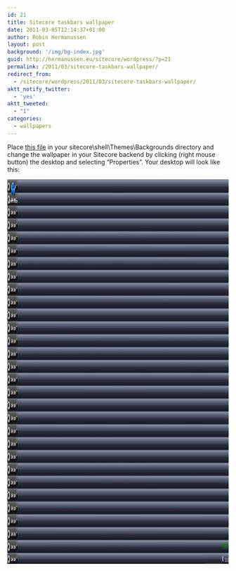 ```yaml
---
id: 21
title: Sitecore taskbars wallpaper
date: 2011-03-05T12:14:37+01:00
author: Robin Hermanussen
layout: post
background: '/img/bg-index.jpg'
guid: http://hermanussen.eu/sitecore/wordpress/?p=21
permalink: /2011/03/sitecore-taskbars-wallpaper/
redirect_from:
  - /sitecore/wordpress/2011/03/sitecore-taskbars-wallpaper/
aktt_notify_twitter:
  - 'yes'
aktt_tweeted:
  - "1"
categories:
  - wallpapers
---
```

Place <a title="Taskbars wallpaper" href="/wp-content/uploads/TaskBars.jpg"  target="_blank">this file</a> in your sitecore\shell\Themes\Backgrounds directory and change the wallpaper in your Sitecore backend by clicking (right mouse button) the desktop and selecting &#8220;Properties&#8221;. Your desktop will look like this:

<img class="alignnone" title="Taskbars wallpaper" src="/wp-content/uploads/screenshot_taskbars_wallpaper.jpg" alt="Taskbars wallpaper" width="1679" height="875" />